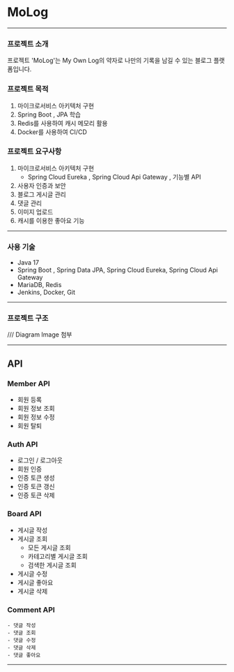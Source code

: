 # MoLog

------

### 프로젝트 소개

프로젝트 'MoLog'는 My Own Log의 약자로 나만의 기록을 남길 수 있는 블로그 플랫폼입니다.

### 프로젝트 목적

1. 마이크로서비스 아키텍처 구현
2. Spring Boot , JPA 학습
3. Redis를 사용하여 캐시 메모리 활용
4. Docker를 사용하여 CI/CD 

### 프로젝트 요구사항

1. 마이크로서비스 아키텍처 구현
   - Spring Cloud Eureka , Spring Cloud Api Gateway  , 기능별 API
2. 사용자 인증과 보안
3. 블로그 게시글 관리
4. 댓글 관리
5. 이미지 업로드
6. 캐시를 이용한 좋아요 기능

-----

### 사용 기술

- Java 17
- Spring Boot , Spring Data JPA, Spring Cloud Eureka, Spring Cloud Api Gateway
- MariaDB, Redis
- Jenkins, Docker, Git

-----

### 프로젝트 구조

/// Diagram Image 첨부

------

## API

### Member API

- 회원 등록
- 회원 정보 조회
- 회원 정보 수정
- 회원 탈퇴

### Auth API

 - 로그인 / 로그아웃
 - 회원 인증
 - 인증 토큰 생성
 - 인증 토큰 갱신 
 - 인증 토큰 삭제

### Board API

- 게시글 작성
- 게시글 조회
  - 모든 게시글 조회
  - 카테고리별 게시글 조회
  - 검색한 게시글 조회
- 게시글 수정
- 게시글 좋아요
- 게시글 삭제

### Comment API

	- 댓글 작성
	- 댓글 조회
	- 댓글 수정
	- 댓글 삭제
	- 댓글 좋아요

------



